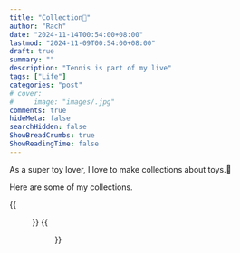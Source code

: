 ```yaml
---
title: "Collection🐻"
author: "Rach"
date: "2024-11-14T00:54:00+08:00"
lastmod: "2024-11-09T00:54:00+08:00"
draft: true
summary: ""
description: "Tennis is part of my live"
tags: ["Life"]
categories: "post"
# cover:
#     image: "images/.jpg"
comments: true
hideMeta: false
searchHidden: false
ShowBreadCrumbs: true
ShowReadingTime: false
--- 
```


As a super toy lover, I love to make collections about toys.🐻

Here are some of my collections.

{{<figure src="/image/15.jpg" title= "bearbrick" alt="bearbrick" width="40%" float="left">}}
{{<figure src="/image/16.jpg" title= "Lego" alt="Lego" width="40%" float="left">}}
